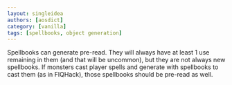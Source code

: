 ```yaml
---
layout: singleidea
authors: [aosdict]
category: [vanilla]
tags: [spellbooks, object generation]
---
```

Spellbooks can generate pre-read. They will always have at least 1 use remaining in them (and that will be uncommon), but they are not always new spellbooks. If monsters cast player spells and generate with spellbooks to cast them (as in FIQHack), those spellbooks should be pre-read as well.

